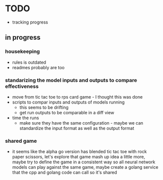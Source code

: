 # TODO
* tracking progress

## in progress

### housekeeping

* rules is outdated
* readmes probably are too

### standarizing the model inputs and outputs to compare effectiveness
* move from tic tac toe to rps card game - I thought this was done
* scripts to compar inputs and outputs of models running
  * this seems to be drifting
  * get run outputs to be comparable in a diff view
* time the runs
  * make sure they have the same configuration - maybe we can standardize the input format as well as the output format

### shared game
* it seems like the alpha go version has blended tic tac toe with rock paper scissors, let's explore that game mash up idea a little more, maybe try to define the game in a consistent way so all neural network models can play against the same game, maybe create a golang service that the cpp and golang code can call so it's shared
